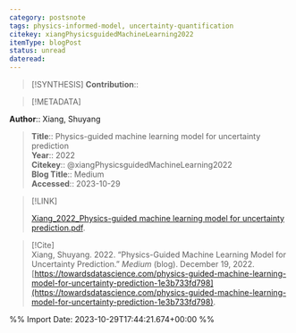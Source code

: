 ```yaml
---
category: postsnote
tags: physics-informed-model, uncertainty-quantification
citekey: xiangPhysicsguidedMachineLearning2022
itemType: blogPost
status: unread  
dateread:  
---
```


> [!SYNTHESIS] 
>**Contribution**::

> [!METADATA]  
>
**Author**:: Xiang, Shuyang<br>
> **Title**:: Physics-guided machine learning model for uncertainty prediction    
> **Year**:: 2022     
> **Citekey**:: @xiangPhysicsguidedMachineLearning2022    
>**Blog Title**:: Medium   
>**Accessed**:: 2023-10-29   
> 

> [!LINK] 
>
> [Xiang_2022_Physics-guided machine learning model for uncertainty prediction.pdf](file:///Users/steven/Library/CloudStorage/GoogleDrive-steven.golovkine@ul.ie/My%20Drive/bibliography/undefined/2022/Xiang_2022_Physics-guided%20machine%20learning%20model%20for%20uncertainty%20prediction.pdf).

> [!Cite]  
> Xiang, Shuyang. 2022. “Physics-Guided Machine Learning Model for Uncertainty Prediction.” _Medium_ (blog). December 19, 2022. [https://towardsdatascience.com/physics-guided-machine-learning-model-for-uncertainty-prediction-1e3b733fd798](https://towardsdatascience.com/physics-guided-machine-learning-model-for-uncertainty-prediction-1e3b733fd798).


%% Import Date: 2023-10-29T17:44:21.674+00:00 %%
